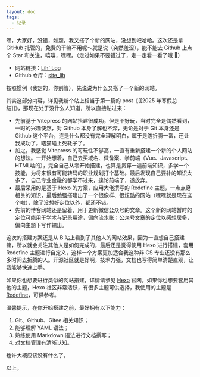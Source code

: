 ```yaml
---
layout: doc
tags:
  - 记录
---
```


嘿，大家好，没错，如题，我又搭了个新的网站，没想到吧哈哈。这次还是拿 GitHub 托管的，免费的干嘛不用呢～就是说（突然羞涩），能不能去 Github 上点个 Star 和关注，嘻嘻，嘿嘿。（走过如果不要错过了，走一走看一看了哦 📣）

- 网站链接：[Lih' Log](https://epiphany-leon.github.io/site_lih/) 
- Github 仓库：[site_lih](https://github.com/Epiphany-Leon/site_lih) 

按照惯例（我定的，你别管），先说说为什么又搭了一个新的网站。

其实这部分内容，详见我新个站上相当于第一篇的 post《[[2025 年寒假总结]]》，那现在处于没什么人知道，所以直接贴过来：

- 先前基于 Vitepress 的网站搭建很成功，但是不好玩，当时完全是偶然看到，一时的兴趣使然，对 Github 本身了解也不深，无论是对于 Git 本身还是 Github 这个平台，连是什么都没有完全理解明白，属于是瞎折腾一番，还让我成功了。瞎猫碰上死耗子了。
- 加之，我感觉 Vitepress 的可玩性不够高，一直有重新搭建一个新的个人网站的想法。一开始想着，自己去买域名、做备案、学前端（Vue、Javascript、HTML啥的），完全自己从零开始搭建，也算是贯穿一遍前端知识，多学一个技能，为将来很有可能转码的职业规划打个基础。最后发现自己要补的知识太多了，自己专业金融的都学不过来，遑论前端了，遂放弃。
- 最后采用的是基于 Hexo 的方案，应用大佬撰写的 Redefine 主题，一点点磨相关的知识，最后勉强搭建出了一个很像样、很炫酷的网站（嘿嘿就是现在这个啦），除了没想好定位以外，都还不错。
- 先前的博客网站还是留着，用于更新微信公众号的文章。这个新的网站暂时的定位可能用于学术与记录用途，偏向流水账；公众号文章的定位以感想居多，偏向主题下写作输出。

这次的搭建方案还是从 B 站上看到了其他人的网站效果，因为一直想自己搭建嘛，所以就会关注其他人是如何完成的，最后还是觉得使用 Hexo 进行搭建，套用 Redefine 主题进行自定义，这样一个方案更加适合我这种非 CS 专业还没有那么多时间去折腾的人。开源社区就是好啊，技术力强，文档也写得简单清楚直观，让我能够快速上手。

如果你也想要进行类似的网站搭建，详情请参见 [Hexo](https://hexo.io/) 官网。如果你也想要套用其他的主题，Hexo 社区非常活跃，有很多主题可供选择，我使用的主题是 [Redefine](https://github.com/EvanNotFound/hexo-theme-redefine/tree/main)，可供参考。

温馨提示，在你开始搭建之前，最好拥有以下能力：

1. Git、Github、Gitee 相关知识；
2. 能够理解 YAML 语法；
3. 熟练使用 Markdown 语法进行文档撰写；
4. 对文档管理有清晰认知。

也许大概应该没有什么了。

以上。
